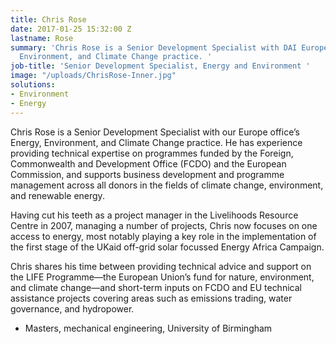 ```yaml
---
title: Chris Rose
date: 2017-01-25 15:32:00 Z
lastname: Rose
summary: 'Chris Rose is a Senior Development Specialist with DAI Europe’s Energy,
  Environment, and Climate Change practice. '
job-title: 'Senior Development Specialist, Energy and Environment '
image: "/uploads/ChrisRose-Inner.jpg"
solutions:
- Environment
- Energy
---
```


Chris Rose is a Senior Development Specialist with our Europe office’s Energy, Environment, and Climate Change practice. He has experience providing technical expertise on programmes funded by the Foreign, Commonwealth and Development Office (FCDO) and the European Commission, and supports business development and programme management across all donors in the fields of climate change, environment, and renewable energy.

Having cut his teeth as a project manager in the Livelihoods Resource Centre in 2007, managing a number of projects, Chris now focuses on one access to energy, most notably playing a key role in the implementation of the first stage of the UKaid off-grid solar focussed Energy Africa Campaign.

Chris shares his time between providing technical advice and support on the LIFE Programme—the European Union’s fund for nature, environment, and climate change—and short-term inputs on FCDO and EU technical assistance projects covering areas such as emissions trading, water governance, and hydropower.

* Masters, mechanical engineering, University of Birmingham